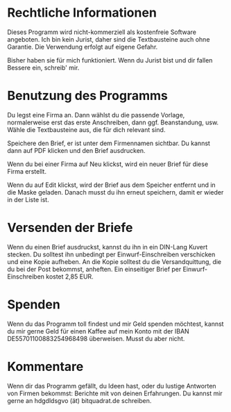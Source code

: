 # Rechtliche Informationen

Dieses Programm wird nicht-kommerziell als kostenfreie Software angeboten. Ich bin kein Jurist, daher sind die Textbausteine
auch ohne Garantie. Die Verwendung erfolgt auf eigene Gefahr.

Bisher haben sie für mich funktioniert. Wenn du Jurist bist und dir fallen Bessere ein, schreib' mir.

# Benutzung des Programms

Du legst eine Firma an. Dann wählst du die passende Vorlage, normalerweise erst das erste Anschreiben, dann ggf. Beanstandung, usw.
Wähle die Textbausteine aus, die für dich relevant sind.

Speichere den Brief, er ist unter dem Firmennamen sichtbar. Du kannst dann auf PDF klicken und den Brief ausdrucken.

Wenn du bei einer Firma auf Neu klickst, wird ein neuer Brief für diese Firma erstellt.

Wenn du auf Edit klickst, wird der Brief aus dem Speicher entfernt und in die Maske geladen. Danach musst du ihn erneut speichern, damit
er wieder in der Liste ist.

# Versenden der Briefe

Wenn du einen Brief ausdruckst, kannst du ihn in ein DIN-Lang Kuvert stecken. Du solltest ihn unbedingt per Einwurf-Einschreiben
verschicken und eine Kopie aufheben. An die Kopie solltest du die Versandquittung, die du bei der Post bekommst, anheften.
Ein einseitiger Brief per Einwurf-Einschreiben kostet 2,85 EUR.

# Spenden

Wenn du das Programm toll findest und mir Geld spenden möchtest, kannst du mir gerne Geld für einen Kaffee auf mein Konto mit der 
IBAN DE55701100883254968498 überweisen. Musst du aber nicht.

# Kommentare

Wenn dir das Programm gefällt, du Ideen hast, oder du lustige Antworten von Firmen bekommst: Berichte mit von deinen Erfahrungen. Du
kannst mir gerne an hdgdldsgvo (ät) bitquadrat.de schreiben.
